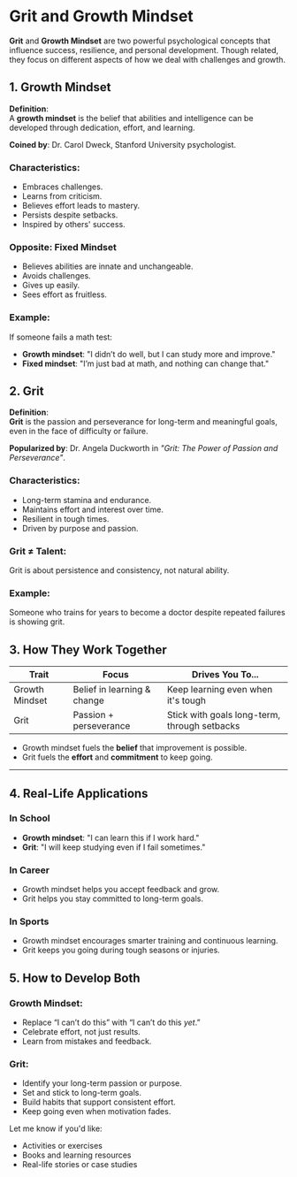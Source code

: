 # Grit and Growth Mindset

**Grit** and **Growth Mindset** are two powerful psychological concepts that influence success, resilience, and personal development. Though related, they focus on different aspects of how we deal with challenges and growth.

## 1. Growth Mindset

**Definition**:  
A **growth mindset** is the belief that abilities and intelligence can be developed through dedication, effort, and learning.

**Coined by**: Dr. Carol Dweck, Stanford University psychologist.

### Characteristics:
- Embraces challenges.
- Learns from criticism.
- Believes effort leads to mastery.
- Persists despite setbacks.
- Inspired by others' success.

### Opposite: Fixed Mindset
- Believes abilities are innate and unchangeable.
- Avoids challenges.
- Gives up easily.
- Sees effort as fruitless.

### Example:
If someone fails a math test:  
- **Growth mindset**: "I didn’t do well, but I can study more and improve."  
- **Fixed mindset**: "I’m just bad at math, and nothing can change that."

## 2. Grit

**Definition**:  
**Grit** is the passion and perseverance for long-term and meaningful goals, even in the face of difficulty or failure.

**Popularized by**: Dr. Angela Duckworth in *"Grit: The Power of Passion and Perseverance"*.

### Characteristics:
- Long-term stamina and endurance.
- Maintains effort and interest over time.
- Resilient in tough times.
- Driven by purpose and passion.

### Grit ≠ Talent:
Grit is about persistence and consistency, not natural ability.

### Example:
Someone who trains for years to become a doctor despite repeated failures is showing grit.

## 3. How They Work Together

| Trait           | Focus                         | Drives You To...                              |
|----------------|-------------------------------|------------------------------------------------|
| Growth Mindset | Belief in learning & change   | Keep learning even when it's tough             |
| Grit           | Passion + perseverance         | Stick with goals long-term, through setbacks   |

- Growth mindset fuels the **belief** that improvement is possible.  
- Grit fuels the **effort** and **commitment** to keep going.

---

## 4. Real-Life Applications

### In School
- **Growth mindset**: "I can learn this if I work hard."
- **Grit**: "I will keep studying even if I fail sometimes."

### In Career
- Growth mindset helps you accept feedback and grow.
- Grit helps you stay committed to long-term goals.

### In Sports
- Growth mindset encourages smarter training and continuous learning.
- Grit keeps you going during tough seasons or injuries.

## 5. How to Develop Both

### Growth Mindset:
- Replace “I can’t do this” with “I can’t do this *yet*.”
- Celebrate effort, not just results.
- Learn from mistakes and feedback.

###  Grit:
- Identify your long-term passion or purpose.
- Set and stick to long-term goals.
- Build habits that support consistent effort.
- Keep going even when motivation fades.

Let me know if you'd like:
- Activities or exercises
- Books and learning resources
- Real-life stories or case studies

